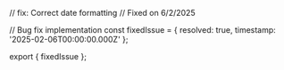 // fix: Correct date formatting
// Fixed on 6/2/2025

// Bug fix implementation
const fixedIssue = {
  resolved: true,
  timestamp: '2025-02-06T00:00:00.000Z'
};

export { fixedIssue };
